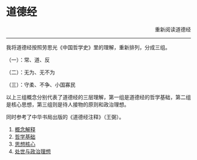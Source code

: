# 道德经
<p align=right>重新阅读道德经</p>

---
我将道德经按照劳思光《中国哲学史》里的理解，重新排列，分成三组。

（一）：常、道、反

（二）：无为、无不为

（三）：守柔、不争、小国寡民

以上三组概念分别代表了道德经的三层理解，第一组是道德经的哲学基础，第二组是核心思想，第三组则是待人接物的原则和政治理想。

同时参考了中华书局出版的《道德经注释》（王弼）。

1. [概念解释](概念解释.md)
2. [哲学基础](道德经文/哲学基础.md)
3. [思想核心](道德经文/思想核心.md)
4. [处世与政治理想](道德经文/处世与政治理想.md)